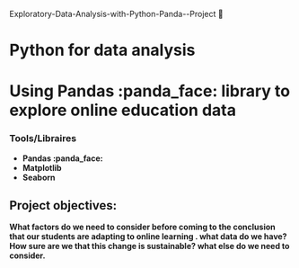 Exploratory-Data-Analysis-with-Python-Panda--Project :panda_face:
<h1><b>Python for data analysis<b></h1>  

<h1>Using Pandas :panda_face:  library to explore online education data</h1>

<h3>Tools/Libraires</h3>
<ul>
 <li>Pandas :panda_face:</li>
 <li>Matplotlib</li>
 <li>Seaborn</li>
</ul>

 <h2>Project objectives:</h2>
 
What factors do we need to consider before coming to the conclusion that our students are adapting to online learning . what data do we have? 
How sure are we that this change is sustainable? what else do we need to consider.
